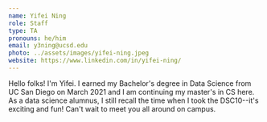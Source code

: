 ```yaml
---
name: Yifei Ning
role: Staff
type: TA
pronouns: he/him
email: y3ning@ucsd.edu
photo: ../assets/images/yifei-ning.jpeg
website: https://www.linkedin.com/in/yifei-ning/
---
```


Hello folks! I'm Yifei. I earned my Bachelor's degree in Data Science from UC San Diego on March 2021 and I am continuing my master's in CS here. As a data science alumnus, I still recall the time when I took the DSC10--it's exciting and fun! Can't wait to meet you all around on campus.